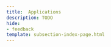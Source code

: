 ```yaml
---
title:  Applications
description: TODO
hide: 
- feedback
template: subsection-index-page.html
---
```


